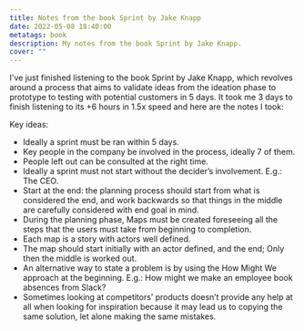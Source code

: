 ```yaml
---
title: Notes from the book Sprint by Jake Knapp
date: 2022-05-08 18:40:00
metatags: book
description: My notes from the book Sprint by Jake Knapp.
cover: ""
---
```


I've just finished listening to the book Sprint by Jake Knapp, which revolves around a process that aims to validate ideas from the ideation phase to prototype to testing with potential customers in 5 days. It took me 3 days to finish listening to its +6 hours in 1.5x speed and here are the notes I took:

Key ideas:

- Ideally a sprint must be ran within 5 days.
- Key people in the company be involved in the process, ideally 7 of them.
- People left out can be consulted at the right time.
- Ideally a sprint must not start without the decider’s involvement. E.g.: The CEO.
- Start at the end: the planning process should start from what is considered the end, and work backwards so that things in the middle are carefully considered with end goal in mind.
- During the planning phase, Maps must be created foreseeing all the steps that the users must take from beginning to completion.
- Each map is a story with actors well defined.
- The map should start initially with an actor defined, and the end; Only then the middle is worked out.
- An alternative way to state a problem is by using the How Might We approach at the beginning. E.g.: How might we make an employee book absences from Slack?
- Sometimes looking at competitors’ products doesn’t provide any help at all when looking for inspiration because it may lead us to copying the same solution, let alone making the same mistakes.
